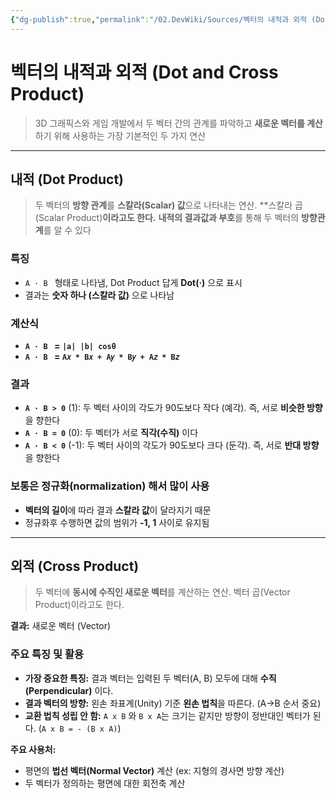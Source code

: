 ```yaml
---
{"dg-publish":true,"permalink":"/02.DevWiki/Sources/벡터의 내적과 외적 (Dot and Cross Product)/","noteIcon":""}
---
```


# 벡터의 내적과 외적 (Dot and Cross Product)

> 3D 그래픽스와 게임 개발에서 두 벡터 간의 관계를 파악하고 **새로운 벡터를 계산**하기 위해 사용하는 가장 기본적인 두 가지 연산

---

## 내적 (Dot Product)
> 두 벡터의 **방향 관계**를 **스칼라(Scalar) 값**으로 나타내는 연산. **스칼라 곱(Scalar Product)**이라고도 한다.**
> **내적의 결과값과 부호**를 통해 두 벡터의 **방향관계**를 알 수 있다

### 특징
* `A · B ` 형태로 나타냄, Dot Product 답게 **Dot(·)** 으로 표시
* 결과는 **숫자 하나 (스칼라 값)** 으로 나타남
### 계산식
* **`A · B `  = `|a| |b| cosθ`**
* **`A · B ` = `A𝑥 * B𝑥 + A𝑦 * B𝑦 + A𝑧 * B𝑧`**
### 결과
-   **`A · B > 0`** (1): 두 벡터 사이의 각도가 90도보다 작다 (예각). 즉, 서로 **비슷한 방향**을 향한다
-   **`A · B = 0`** (0): 두 벡터가 서로 **직각(수직)** 이다
-   **`A · B < 0`** (-1): 두 벡터 사이의 각도가 90도보다 크다 (둔각). 즉, 서로 **반대 방향**을 향한다

### 보통은 정규화(normalization) 해서 많이 사용
* **벡터의 길이**에 따라 결과 **스칼라 값**이 달라지기 때문
* 정규화후 수행하면 값의 범위가 **-1, 1** 사이로 유지됨

---

## 외적 (Cross Product)

> 두 벡터에 **동시에 수직인 새로운 벡터**를 계산하는 연산. 벡터 곱(Vector Product)이라고도 한다.

**결과:** 새로운 벡터 (Vector)

### 주요 특징 및 활용

-   **가장 중요한 특징:** 결과 벡터는 입력된 두 벡터(A, B) 모두에 대해 **수직(Perpendicular)** 이다.
-   **결과 벡터의 방향:** 왼손 좌표계(Unity) 기준 **왼손 법칙**을 따른다. (A->B 순서 중요)
-   **교환 법칙 성립 안 함:** `A x B` 와 `B x A`는 크기는 같지만 방향이 정반대인 벡터가 된다. (`A x B = - (B x A)`)

**주요 사용처:**
-   평면의 **법선 벡터(Normal Vector)** 계산 (ex: 지형의 경사면 방향 계산)
-   두 벡터가 정의하는 평면에 대한 회전축 계산